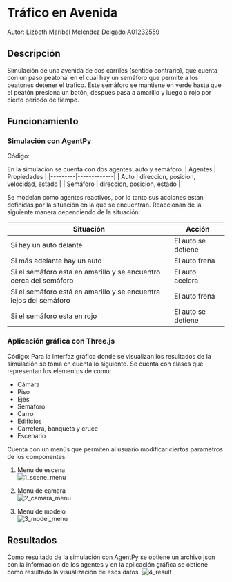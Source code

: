 # Tráfico en Avenida
Autor: Lizbeth Maribel Melendez Delgado A01232559
## Descripción
Simulación de una avenida de dos carriles (sentido contrario), que cuenta con un paso peatonal en el cual hay un semáforo que permite a los peatones detener el trafico. Este semáforo se mantiene en verde hasta que el peatón presiona un botón, después pasa a amarillo y luego a rojo por cierto periodo de tiempo.


## Funcionamiento
### Simulación con AgentPy
Código:

En la simulación se cuenta con dos agentes: auto y semáforo.
| Agentes | Propiedades | 
|---------|-------------|
| Auto    | direccion, posicion, velocidad, estado |
| Semáforo | direccion, posicion, estado |

Se modelan como agentes reactivos, por lo tanto sus acciones estan definidas por la situación en la que se encuentran. Reaccionan de la siguiente manera dependiendo de la situación:

| Situación | Acción |
|-----------|--------|
|Si hay un auto delante |El auto se detiene|
|Si más adelante hay un auto|El auto  frena|
|Si el semáforo esta en amarillo y se encuentro cerca del semáforo|El auto acelera|
|Si el semáforo está en amarillo y se encuentra lejos del semáforo|El auto frena|
|Si el semáforo esta en rojo|El auto se detiene|

### Aplicación gráfica con Three.js
Código:
Para la interfaz gráfica donde se visualizan los resultados de la simulación se toma en cuenta lo siguiente. Se cuenta con clases que representan los elementos de como:
- Cámara
- Piso
- Ejes
- Semáforo
- Carro
- Edificios
- Carretera, banqueta y cruce
- Escenario

Cuenta con un menús que permiten al usuario modificar ciertos parametros de los componentes:
1. Menu de escena  
![1_scene_menu](https://user-images.githubusercontent.com/57516503/143173005-83a425a4-7493-44c7-aa2a-2535f9b59970.gif)

2. Menu de camara  
![2_camara_menu](https://user-images.githubusercontent.com/57516503/143173070-f1deae15-76ad-46e4-a39c-28fd74116a06.gif)

3. Menu de modelo  
![3_model_menu](https://user-images.githubusercontent.com/57516503/143173077-580c0579-545e-45ca-b2e1-50014d8acca3.gif)

## Resultados
Como resultado de la simulación con AgentPy se obtiene un archivo json con la información de los agentes y en la aplicación gráfica se obtiene como resultado la visualización de esos datos. 
![4_result](https://user-images.githubusercontent.com/57516503/143173362-7a97ce63-0cec-4b03-9390-a286df3c78a0.gif)



